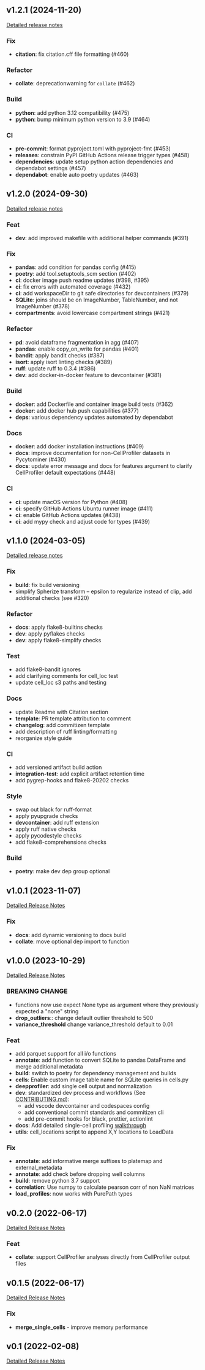 ## v1.2.1 (2024-11-20)

[Detailed release notes](https://github.com/cytomining/pycytominer/releases/tag/v1.2.1)

### Fix

- **citation**: fix citation.cff file formatting (#460)

### Refactor

- **collate**: deprecationwarning for `collate` (#462)

### Build

- **python**: add python 3.12 compatibility (#475)
- **python**: bump minimum python version to 3.9 (#464)

### CI

- **pre-commit**: format pyproject.toml with pyproject-fmt (#453)
- **releases**: constrain PyPI GitHub Actions release trigger types (#458)
- **dependencies**: update setup python action dependencies and dependabot settings (#457)
- **dependabot**: enable auto poetry updates (#463)

## v1.2.0 (2024-09-30)

[Detailed release notes](https://github.com/cytomining/pycytominer/releases/tag/v1.2.0)

### Feat

- **dev**: add improved makefile with additional helper commands (#391)

### Fix

- **pandas**: add condition for pandas config (#415)
- **poetry**: add tool.setuptools_scm section (#402)
- **ci**: docker image push readme updates (#398, #395)
- **ci**: fix errors with automated coverage (#432)
- **ci**: add workspaceDir to git safe directories for devcontainers (#379)
- **SQLite**: joins should be on ImageNumber, TableNumber, and not ImageNumber (#378)
- **compartments**: avoid lowercase compartment strings (#421)

### Refactor

- **pd**: avoid dataframe fragmentation in agg (#407)
- **pandas**: enable copy_on_write for pandas (#401)
- **bandit**: apply bandit checks (#387)
- **isort**: apply isort linting checks (#389)
- **ruff**: update ruff to 0.3.4 (#386)
- **dev**: add docker-in-docker feature to devcontainer (#381)

### Build

- **docker**: add Dockerfile and container image build tests (#362)
- **docker**: add docker hub push capabilities (#377)
- **deps**: various dependency updates automated by dependabot

### Docs

- **docker**: add docker installation instructions (#409)
- **docs**: improve documentation for non-CellProfiler datasets in Pycytominer (#430)
- **docs**: update error message and docs for features argument to clarify CellProfiler default expectations (#448)

### CI

- **ci**: update macOS version for Python (#408)
- **ci**: specify GitHub Actions Ubuntu runner image (#411)
- **ci**: enable GitHub Actions updates (#438)
- **ci**: add mypy check and adjust code for types (#439)

## v1.1.0 (2024-03-05)

[Detailed release notes](https://github.com/cytomining/pycytominer/releases/tag/v1.1.0)

### Fix

- **build**: fix build versioning
- simplify Spherize transform – epsilon to regularize instead of clip, add additional checks (see #320)

### Refactor

- **docs**: apply flake8-builtins checks
- **dev**: apply pyflakes checks
- **dev**: apply flake8-simplify checks

### Test

- add flake8-bandit ignores
- add clarifying comments for cell_loc test
- update cell_loc s3 paths and testing

### Docs

- update Readme with Citation section
- **template**: PR template attribution to comment
- **changelog**: add commitizen template
- add description of ruff linting/formatting
- reorganize style guide

### CI

- add versioned artifact build action
- **integration-test**: add explicit artifact retention time
- add pygrep-hooks and flake8-20202 checks

### Style

- swap out black for ruff-format
- apply pyupgrade checks
- **devcontainer**: add ruff extension
- apply ruff native checks
- apply pycodestyle checks
- add flake8-comprehensions checks

### Build

- **poetry**: make dev dep group optional

## v1.0.1 (2023-11-07)

[Detailed Release Notes](https://github.com/cytomining/pycytominer/releases/tag/v1.0.1)

### Fix

- **docs**: add dynamic versioning to docs build
- **collate**: move optional dep import to function

## v1.0.0 (2023-10-29)

[Detailed Release Notes](https://github.com/cytomining/pycytominer/releases/tag/v1.0.0)

### BREAKING CHANGE

- functions now use expect None type as argument where they previously expected a "none" string
- **drop_outliers**:: change default outlier threshold to 500
- **variance_threshold** change variance_threshold default to 0.01

### Feat

- add parquet support for all i/o functions
- **annotate**: add function to convert SQLite to pandas DataFrame and merge additional metadata
- **build**: switch to poetry for dependency management and builds
- **cells**: Enable custom image table name for SQLite queries in cells.py
- **deepprofiler**: add single cell output and normalization
- **dev**: standardized dev process and workflows (See [CONTRIBUTING.md](CONTRIBUTING.md)):
  - add vscode devcontainer and codespaces config
  - add conventional commit standards and commitizen cli
  - add pre-commit hooks for black, prettier, actionlint
- **docs**: Add detailed single-cell profiling [walkthrough](https://pycytominer.readthedocs.io/en/latest/walkthroughs/single_cell_usage.html)
- **utils**: cell_locations script to append X,Y locations to LoadData

### Fix

- **annotate**: add informative merge suffixes to platemap and external_metadata
- **annotate**: add check before dropping well columns
- **build**: remove python 3.7 support
- **correlation**: Use numpy to calculate pearson corr of non NaN matrices
- **load_profiles**: now works with PurePath types

## v0.2.0 (2022-06-17)

[Detailed Release Notes](https://github.com/cytomining/pycytominer/releases/tag/v0.2.0)

### Feat

- **collate**: support CellProfiler analyses directly from CellProfiler output files

## v0.1.5 (2022-06-17)

[Detailed Release Notes](https://github.com/cytomining/pycytominer/releases/tag/v0.1.5)

### Fix

- **merge_single_cells** - improve memory performance

## v0.1 (2022-02-08)

[Detailed Release Notes](https://github.com/cytomining/pycytominer/releases/tag/v0.1)

